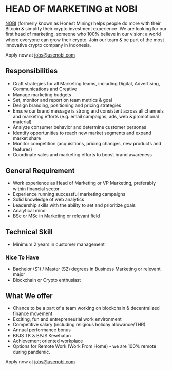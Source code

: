 # HEAD OF MARKETING at NOBI
 
[NOBI](https://usenobi.com) (formerly known as Honest Mining) helps people do more with their Bitcoin & simplify their crypto investment experience. We are looking for our first head of marketing, someone who 100% believe in our vision: a world where everyone can grow their crypto. Join our team & be part of the most innovative crypto company in Indonesia.

Apply now at [jobs@usenobi.com](jobs@usenobi.com) 

## Responsibilities
- Craft strategies for all Marketing teams, including Digital, Advertising, Communications and Creative
- Manage marketing budgets 
- Set, monitor and report on team metrics & goal
- Design branding, positioning and pricing strategies
- Ensure our brand message is strong and consistent across all channels and marketing efforts (e.g. email campaigns, ads, web & promotional material)
- Analyze consumer behavior and determine customer personas
- Identify opportunities to reach new market segments and expand market share
- Monitor competition (acquisitions, pricing changes, new products and features)
- Coordinate sales and marketing efforts to boost brand awareness

## General Requirement
- Work experience as Head of Marketing or VP Marketing, preferably within financial sector
- Experience running successful marketing campaigns
- Solid knowledge of web analytics
- Leadership skills with the ability to set and prioritize goals
- Analytical mind
- BSc or MSc in Marketing or relevant field

## Technical Skill 
- Minimum 2 years in customer management 

### Nice To Have
- Bachelor (S1) / Master (S2) degrees in Business Marketing or relevant major 
- Blockchain or Crypto enthusiast

## What We offer
- Chance to be a part of a team working on blockchain & decentralized finance movement
- Exciting, fun and entrepreneurial work environment
- Competitive salary (including religious holiday allowance/THR)
- Annual performance bonus
- BPJS TK & BPJS Kesehatan
- Achievement oriented workplace
- Options for Remote Work (Work From Home) - we are 100% remote during pandemic.

Apply now at [jobs@usenobi.com](jobs@usenobi.com)
